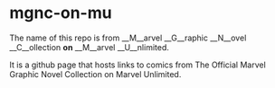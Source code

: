 mgnc-on-mu
==========
The name of this repo is from __M__arvel __G__raphic __N__ovel __C__ollection __on__ __M__arvel __U__nlimited.

It is a github page that hosts links to comics from The Official Marvel Graphic Novel Collection on Marvel Unlimited.

